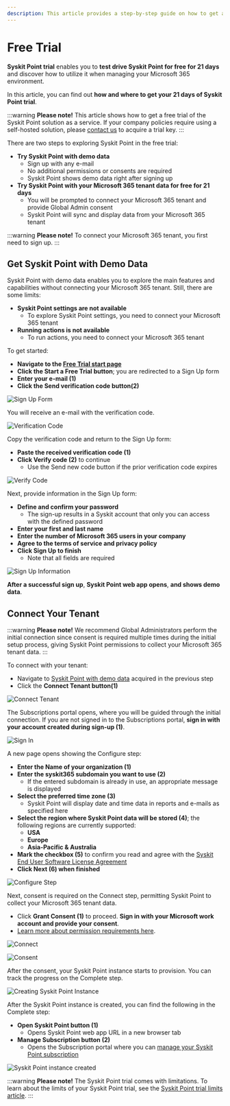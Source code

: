 ```yaml
---
description: This article provides a step-by-step guide on how to get a free 21-day trial of Syskit Point.
---
```


# Free Trial

**Syskit Point trial** enables you to **test drive Syskit Point for free for 21 days** and discover how to utilize it when managing your Microsoft 365 environment. 

In this article, you can find out **how and where to get your 21 days of Syskit Point trial**.

:::warning
**Please note!**&#x20;
This article shows how to get a free trial of the Syskit Point solution as a service. If your company policies require using a self-hosted solution, please [contact us](https://www.syskit.com/company/contact-us) to acquire a trial key.
:::

There are two steps to exploring Syskit Point in the free trial:
* **Try Syskit Point with demo data**
  * Sign up with any e-mail
  * No additional permissions or consents are required
  * Syskit Point shows demo data right after signing up 
* **Try Syskit Point with your Microsoft 365 tenant data for free for 21 days**
  * You will be prompted to connect your Microsoft 365 tenant and provide Global Admin consent
  * Syskit Point will sync and display data from your Microsoft 365 tenant

:::warning
**Please note!**&#x20;
To connect your Microsoft 365 tenant, you first need to sign up. 
:::

## Get Syskit Point with Demo Data

Syskit Point with demo data enables you to explore the main features and capabilities without connecting your Microsoft 365 tenant.
Still, there are some limits:
* **Syskit Point settings are not available**
  * To explore Syskit Point settings, you need to connect your Microsoft 365 tenant
* **Running actions is not available**
  * To run actions, you need to connect your Microsoft 365 tenant

To get started:
* **Navigate to the [Free Trial start page](https://www.syskit.com/products/point/free-trial/)**
* **Click the Start a Free Trial button**; you are redirected to a Sign Up form 
* **Enter your e-mail (1)**
* **Click the Send verification code button(2)**

![Sign Up Form](../../static/img/free-trial-sign-up.png)

You will receive an e-mail with the verification code.

![Verification Code](../../static/img/free-trial-verification-code.png)

Copy the verification code and return to the Sign Up form:
* **Paste the received verification code (1)**
* **Click Verify code (2)** to continue
  * Use the Send new code button if the prior verification code expires

![Verify Code](../../static/img/free-trial-verify-code.png)

Next, provide information in the Sign Up form:
* **Define and confirm your password**
  * The sign-up results in a Syskit account that only you can access with the defined password
* **Enter your first and last name**
* **Enter the number of Microsoft 365 users in your company**
* **Agree to the terms of service and privacy policy**
* **Click Sign Up to finish**
  * Note that all fields are required

![Sign Up Information](../../static/img/free-trial-sign-up-information.png)

**After a successful sign up**, **Syskit Point web app opens**, **and shows demo data**.

## Connect Your Tenant

:::warning
**Please note!**&#x20;
We recommend Global Administrators perform the initial connection since consent is required multiple times during the initial setup process, giving Syskit Point permissions to collect your Microsoft 365 tenant data.
:::

To connect with your tenant:

* Navigate to [Syskit Point with demo data](https://demo.syskit.com/) acquired in the previous step
* Click the **Connect Tenant button(1)** 

![Connect Tenant](../../static/img/free-trial-connect-tenant.png)

The Subscriptions portal opens, where you will be guided through the initial connection.
If you are not signed in to the Subscriptions portal, **sign in with your account created during sign-up (1)**.

![Sign In](../../static/img/free-trial-subscriptions-sign-in-aad-b2c.png)

A new page opens showing the Configure step:

* **Enter the Name of your organization (1)**
* **Enter the syskit365 subdomain you want to use (2)**
  * If the entered subdomain is already in use, an appropriate message is displayed
* **Select the preferred time zone (3)**
  * Syskit Point will display date and time data in reports and e-mails as specified here
* **Select the region where Syskit Point data will be stored (4)**; the following regions are currently supported:
  * **USA**
  * **Europe**
  * **Asia-Pacific & Australia**
* **Mark the checkbox (5)** to confirm you read and agree with the [Syskit End User Software License Agreement](https://www.syskit.com/eula/)
* **Click Next (6) when finished**

![Configure Step](../../static/img/free-trial-subscriptions-configure-step.png)

Next, consent is required on the Connect step, permitting Syskit Point to collect your Microsoft 365 tenant data.
* Click **Grant Consent (1)** to proceed. **Sign in with your Microsoft work account and provide your consent**.
* [Learn more about permission requirements here](../requirements/permission-requirements.md).

 ![Connect](../../static/img/free-trial-subscriptions-connect-step.png)

 ![Consent](../../static/img/free-trial-subscriptions-consent.png)

After the consent, your Syskit Point instance starts to provision.
You can track the progress on the Complete step.

![Creating Syskit Point Instance](../../static/img/free-trial-subscriptions-complete-step.png)

After the Syskit Point instance is created, you can find the following in the Complete step:

* **Open Syskit Point button (1)**
  * Opens Syskit Point web app URL in a new browser tab
* **Manage Subscription button (2)**
  * Opens the Subscription portal where you can [manage your Syskit Point subscription](syskit-point-subscriptions.md)

![Syskit Point instance created](../../static/img/free-trial-subscriptions-complete-point-instance-created.png)

:::warning
**Please note!**&#x20;
The Syskit Point trial comes with limitations. To learn about the limits of your Syskit Point trial, see the [Syskit Point trial limits article](free-trial-limits.md). 
:::